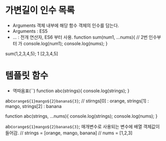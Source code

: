 # 가변길이 인수 목록
- Arguments 객체 내부에 해당 함수 객체의 인수를 담는다.
- Arguments : ES5
- ... : 전개 연산자, ES6 부터 사용.
function sum(num1, ...nums){ // 2번 인수부터 가
    console.log(num1);
    console.log(nums);
}

sum(1,2,3,4,5);
1
[2,3,4,5]

# 템플릿 함수
- 역따옴표(``)
function abc(strings){
    console.log(strings);
}

abc`orange${1}mango${2}banana${3}`;
// stirngs[0] : orange, strings[1] : mango, strings[2] : banana

function abc(strings, ...nums){
    console.log(strings);
    console.log(nums);
}

abc`orange${1}mango${2}banana${3}`;
매개변수로 사용되는 변수에 배열 객체값이 들어감.
// strings = [orange, mango, banana]
// nums = [1,2,3]